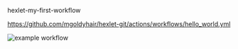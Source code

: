 hexlet-my-first-workflow

https://github.com/mgoldyhair/hexlet-git/actions/workflows/hello_world.yml

![example workflow](https://github.com/AlekseiKarlov/hexlet-my-first-workflow/actions/workflows/hello_world.yml/badge.svg?branch=main)
